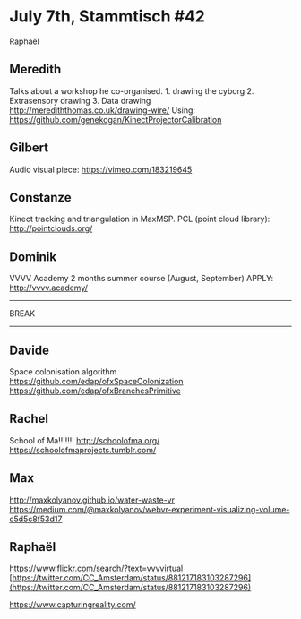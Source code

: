 # **July 7th, Stammtisch #42**

Raphaël

## Meredith

Talks about a workshop he co-organised. 1. drawing the cyborg 2. Extrasensory drawing 3. Data drawing
http://merediththomas.co.uk/drawing-wire/
Using: https://github.com/genekogan/KinectProjectorCalibration


## Gilbert

Audio visual piece: https://vimeo.com/183219645


## Constanze

Kinect tracking and triangulation in MaxMSP.
PCL (point cloud library): http://pointclouds.org/


## Dominik

VVVV Academy 2 months summer course (August, September)
APPLY: http://vvvv.academy/


----------

BREAK

----------


## Davide

Space colonisation algorithm
https://github.com/edap/ofxSpaceColonization
https://github.com/edap/ofxBranchesPrimitive


## Rachel

School of Ma!!!!!!!
http://schoolofma.org/
https://schoolofmaprojects.tumblr.com/

## Max

http://maxkolyanov.github.io/water-waste-vr
https://medium.com/@maxkolyanov/webvr-experiment-visualizing-volume-c5d5c8f53d17

## Raphaël

https://www.flickr.com/search/?text=vvvvirtual
[https://twitter.com/CC_Amsterdam/status/881217183103287296](https://twitter.com/CC_Amsterdam/status/881217183103287296)

https://www.capturingreality.com/

